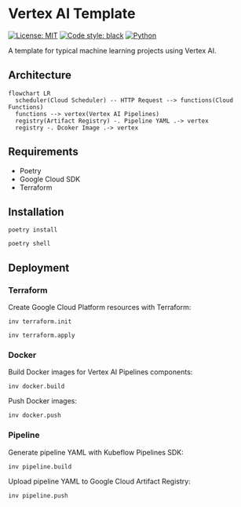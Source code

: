 # Vertex AI Template

[![License: MIT](https://img.shields.io/badge/License-MIT-blue.svg)](LICENSE)
[![Code style: black](https://img.shields.io/badge/code%20style-black-000000.svg)](https://github.com/psf/black)
[![Python](https://img.shields.io/badge/python-3.7%20%7C%203.8%20%7C%203.9%20%7C%203.10-blue)](https://www.python.org)

A template for typical machine learning projects using Vertex AI.

## Architecture

```mermaid
flowchart LR
  scheduler(Cloud Scheduler) -- HTTP Request --> functions(Cloud Functions)
  functions --> vertex(Vertex AI Pipelines)
  registry(Artifact Registry) -. Pipeline YAML .-> vertex
  registry -. Dcoker Image .-> vertex
```

## Requirements

* Poetry
* Google Cloud SDK
* Terraform

## Installation

```shell
poetry install
```

```shell
poetry shell
```

## Deployment

### Terraform

Create Google Cloud Platform resources with Terraform:

```shell
inv terraform.init
```

```shell
inv terraform.apply
```

### Docker

Build Docker images for Vertex AI Pipelines components:

```shell
inv docker.build
```

Push Docker images:

```shell
inv docker.push
```

### Pipeline

Generate pipeline YAML with Kubeflow Pipelines SDK:

```shell
inv pipeline.build
```

Upload pipeline YAML to Google Cloud Artifact Registry:

```shell
inv pipeline.push
```
